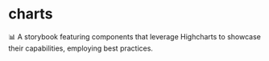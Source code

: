 # charts
📊 A storybook featuring components that leverage Highcharts to showcase their capabilities, employing best practices.
